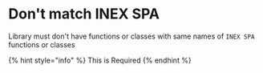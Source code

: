 # Don't match INEX SPA

Library must don't have functions or classes with same names of `INEX SPA` functions or classes

{% hint style="info" %}
This is Required
{% endhint %}


